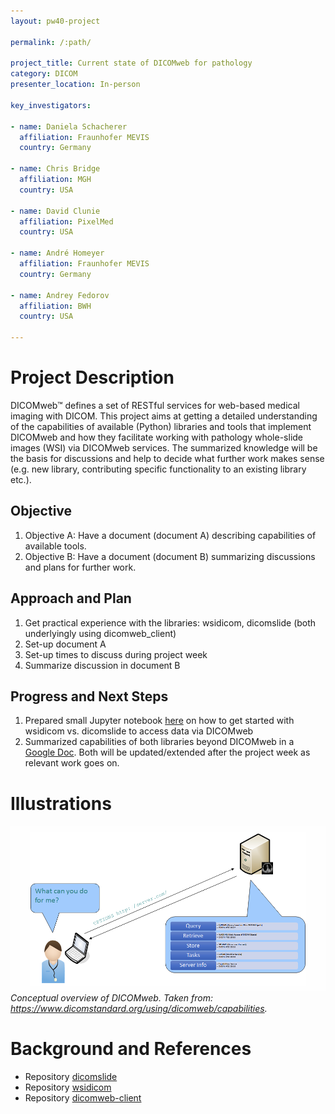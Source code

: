 ```yaml
---
layout: pw40-project

permalink: /:path/

project_title: Current state of DICOMweb for pathology
category: DICOM
presenter_location: In-person

key_investigators:

- name: Daniela Schacherer
  affiliation: Fraunhofer MEVIS
  country: Germany

- name: Chris Bridge
  affiliation: MGH
  country: USA

- name: David Clunie
  affiliation: PixelMed
  country: USA

- name: André Homeyer
  affiliation: Fraunhofer MEVIS
  country: Germany

- name: Andrey Fedorov
  affiliation: BWH
  country: USA

---
```


# Project Description

<!-- Add a short paragraph describing the project. -->

DICOMweb™ defines a set of RESTful services for web-based medical imaging with DICOM. This project aims at getting a detailed understanding of the capabilities of available (Python) libraries and tools that implement DICOMweb and how they facilitate working with pathology whole-slide images (WSI) via DICOMweb services. The summarized knowledge will be the basis for discussions and help to decide what further work makes sense (e.g. new library, contributing specific functionality to an existing library etc.).

## Objective

<!-- Describe here WHAT you would like to achieve (what you will have as end result). -->

1.  Objective A: Have a document (document A) describing capabilities of available tools.
2.  Objective B: Have a document (document B) summarizing discussions and plans for further work.

## Approach and Plan

<!-- Describe here HOW you would like to achieve the objectives stated above. -->

1.  Get practical experience with the libraries: wsidicom, dicomslide (both underlyingly using dicomweb_client)
2.  Set-up document A
3.  Set-up times to discuss during project week
4.  Summarize discussion in document B

## Progress and Next Steps

1.  Prepared small Jupyter notebook [here](https://colab.research.google.com/drive/1WxOVtLOGwt7xSOy7SghbOWxcDzG_XAD4?usp=sharing) on how to get started with wsidicom vs. dicomslide to access data via DICOMweb
2.  Summarized capabilities of both libraries beyond DICOMweb in a [Google Doc](https://docs.google.com/document/d/1qWjzwneL4em7fQYdCfaP6RG6AtmAz23o5ZARfCo1Evs/edit?usp=sharing).
Both will be updated/extended after the project week as relevant work goes on. 

# Illustrations

![Conceptual overview of DICOMweb](./dicomweb.png) \
*Conceptual overview of DICOMweb. Taken from: https://www.dicomstandard.org/using/dicomweb/capabilities.*

# Background and References

- Repository [dicomslide](https://github.com/ImagingDataCommons/dicomslide)
- Repository [wsidicom](https://github.com/imi-bigpicture/wsidicom)
- Repository [dicomweb-client](https://github.com/ImagingDataCommons/dicomweb-client)
